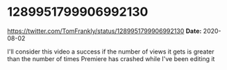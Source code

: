 # 1289951799906992130
https://twitter.com/TomFrankly/status/1289951799906992130
**Date:** 2020-08-02

I'll consider this video a success if the number of views it gets is greater than the number of times Premiere has crashed while I've been editing it
